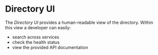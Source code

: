 Directory UI
============

The *Directory UI* provides a human-readable view of the directory.
Within this view a developer can easily:

* search across services
* check the health status
* view the provided API documentation
